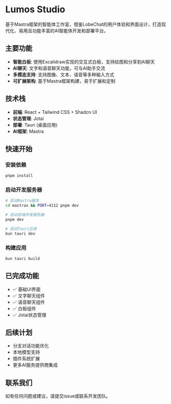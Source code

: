 # Lumos Studio

基于Mastra框架的智能体工作室，借鉴LobeChat的用户体验和界面设计，打造现代化、易用且功能丰富的AI智能体开发和部署平台。

## 主要功能

- **智能白板**: 使用Excalidraw实现的交互式白板，支持绘图和分享到AI聊天
- **AI聊天**: 文字和语音聊天功能，可与AI助手交流
- **多模态支持**: 支持图像、文本、语音等多种输入方式
- **可扩展架构**: 基于Mastra框架构建，易于扩展和定制

## 技术栈

- **前端**: React + Tailwind CSS + Shadcn UI
- **状态管理**: Jotai
- **部署**: Tauri (桌面应用)
- **AI框架**: Mastra

## 快速开始

### 安装依赖

```bash
pnpm install
```

### 启动开发服务器

```bash
# 启动Mastra服务
cd mastrax && PORT=4112 pnpm dev

# 启动前端开发服务器
pnpm dev

# 启动Tauri应用
bun tauri dev
```

### 构建应用

```bash
bun tauri build
```

## 已完成功能

- ✅ 基础UI界面
- ✅ 文字聊天组件
- ✅ 语音聊天组件
- ✅ 白板组件
- ✅ Jotai状态管理

## 后续计划

- 分支对话功能优化
- 本地模型支持
- 插件系统扩展
- 更多AI服务提供商集成

## 联系我们

如有任何问题或建议，请提交issue或联系开发团队。
